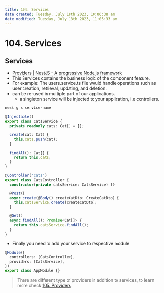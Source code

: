 ```yaml
---
title: 104. Services
date created: Tuesday, July 18th 2023, 10:06:38 am
date modified: Tuesday, July 18th 2023, 11:05:33 am
---
```


# 104. Services

## Services

- [Providers | NestJS - A progressive Node.js framework](https://docs.nestjs.com/providers#services)
- This Services contains the business logic of the component feature.
- For example: The users.service.ts file would handle operations such as user creation, retrieval, updating, and deletion.
- can be re-used in multiple part of our applications.
	- a singleton service will be injected to your application, i.e controllers.

```sh
nest g s service-name
```

```typescript
@Injectable()
export class CatsService {
  private readonly cats: Cat[] = [];

  create(cat: Cat) {
    this.cats.push(cat);
  }

  findAll(): Cat[] {
    return this.cats;
  }
}
```

```typescript
@Controller('cats')
export class CatsController {
  constructor(private catsService: CatsService) {}

  @Post()
  async create(@Body() createCatDto: CreateCatDto) {
    this.catsService.create(createCatDto);
  }

  @Get()
  async findAll(): Promise<Cat[]> {
    return this.catsService.findAll();
  }
}
```

- Finally you need to add your service to respective module

```typescript
@Module({
  controllers: [CatsController],
  providers: [CatsService],
})
export class AppModule {}
```

> There are different type of providers in addition to services, to learn more check [105. Providers](Frameworks/Nestjs/100.%20Basics/105.%20Providers.md)
